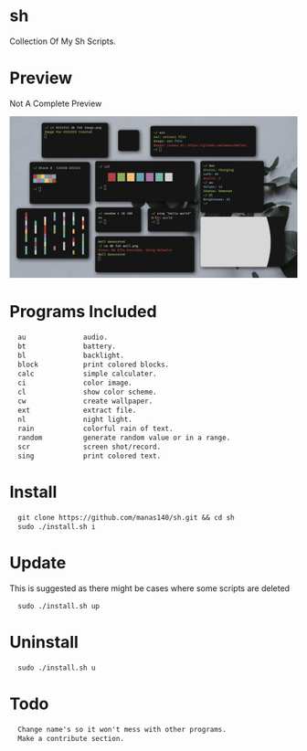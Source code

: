 # sh
Collection Of My Sh Scripts. 

# Preview
Not A Complete Preview
<p>
  <img src="preview.png">
</p>


# Programs Included
```
  au              audio.
  bt              battery.
  bl              backlight.
  block           print colored blocks.
  calc            simple calculater.
  ci              color image.
  cl              show color scheme.
  cw              create wallpaper.
  ext             extract file.
  nl              night light.
  rain            colorful rain of text.
  random          generate random value or in a range.
  scr             screen shot/record. 
  sing            print colored text.
```

# Install
```
  git clone https://github.com/manas140/sh.git && cd sh
  sudo ./install.sh i
```

# Update
This is suggested as there might be cases where some scripts are deleted

```
  sudo ./install.sh up 
```

# Uninstall
``` 
  sudo ./install.sh u
```

# Todo
```
  Change name's so it won't mess with other programs.
  Make a contribute section.
```
